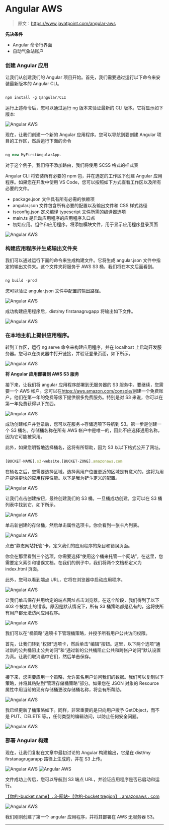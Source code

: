 # Angular AWS

> 原文：<https://www.javatpoint.com/angular-aws>

**先决条件**

*   Angular 命令行界面
*   自动气象站账户

### 创建 Angular 应用

让我们从创建我们的 Angular 项目开始。首先，我们需要通过运行以下命令来安装最新版本的 Angular CLI。

```js

npm install -g @angular/CLI

```

运行上述命令后，您可以通过运行 ng 版本来验证最新的 CLI 版本。它将显示如下版本:

![Angular AWS](img/01762a6fa634276707072150d06e5d7f.png)

现在，让我们创建一个新的 Angular 应用程序。您可以导航到要创建 Angular 项目的工作区，然后运行下面的命令

```js

ng new MyFirstAngularApp.

```

对于这个例子，我们将不添加路由，我们将使用 SCSS 格式的样式表

Angular CLI 将安装所有必要的 npm 包，并在选定的工作区下创建 Angular 应用程序。如果您在开发中使用 VS Code，您可以按照如下方式查看工作区以及所有必要的文件。

*   package.json 文件具有所有必需的依赖项
*   angular.json 文件包含所有必要的配置以及输出文件和 CSS 样式路径
*   tsconfig.json 定义编译 typescript 文件所需的编译器选项
*   main.ts 是启动应用程序的应用程序入口点
*   初始应用。组件和应用程序。将添加模块文件，用于显示应用程序登录页面

![Angular AWS](img/b7d2902a678d1ae3d34dc1199514d19a.png)

### 构建应用程序并生成输出文件夹

我们可以通过运行下面的命令来生成构建文件。它将生成 angular.json 文件中指定的输出文件夹。这个文件夹将服务于 AWS S3 桶，我们将在本文后面看到。

```js

ng build -prod

```

您可以验证 angular.json 文件中配置的输出路径。

![Angular AWS](img/9f01348af0aad7c15e1853f03b6e5802.png)

成功构建应用程序后，dist/my firstanagrugapp 将输出如下文件。

![Angular AWS](img/5f348cbbae435b29f9ac61e74974a228.png)

### 在本地主机上提供应用程序。

转到工作区，运行 ng serve 命令来构建应用程序，并在 localhost 上启动开发服务器。您可以在浏览器中打开链接，并验证登录页面，如下所示。

![Angular AWS](img/2da97cc3a6c9ef7a65662ed2008a26bf.png)

**将 Angular 应用部署到 AWS S3 服务**

接下来，让我们将 angular 应用程序部署到无服务器的 S3 服务中。要继续，您需要一个 AWS 帐户。您可以在<u>https://aws.amazon.com/console/</u>创建一个免费账户。他们在第一年的免费等级下提供很多免费服务。特别是对 S3 来说，你可以在第一年免费获得以下东西。

![Angular AWS](img/33f011bc50ea655c8fc3d6599aca87d6.png)

成功创建帐户并登录后，您可以在服务->存储选项下导航到 S3。第一步是创建一个 S3 桶名。存储桶名称在所有 AWS 帐户中是唯一的，因此不应选择通用名称，因为它可能被采用。

此外，如果您明智地选择桶名，这将有所帮助，因为 S3 以以下格式公开了网址。

```js

[BUCKET-NAME].s3-website.[BUCKET-ZONE].amazonaws.com

```

在桶名之后，您需要选择区域。选择离用户位置更近的区域是有意义的，这将为用户提供更快的应用程序性能。以下是我为铲斗定义的配置。

![Angular AWS](img/c5f568e5e24261d591408075c164bd70.png)

让我们点击创建按钮，最终创建我们的 S3 桶。一旦桶成功创建，您可以在 S3 桶列表中找到它，如下所示。

![Angular AWS](img/4ef22b8a5429f1f97a639d01f7847474.png)

单击新创建的存储桶，然后单击属性选项卡。你会看到一张卡片列表。

![Angular AWS](img/aa9c922e76a9bbd88fbcefea97353556.png)

点击“静态网站托管”卡，定义我们的应用程序的条目和错误页面。

你会在那里看到三个选项，你需要选择“使用这个桶来托管一个网站”。在这里，您需要定义索引和错误文档。在我们的例子中，我们将两个文档都定义为 index.html 页面。

此外，您可以看到端点 URL，它将在浏览器中启动应用程序。

![Angular AWS](img/54883452bd1ce5815cd205fb76cddfdf.png)

让我们单击保存并用给定的端点网址点击浏览器。在这个阶段，我们得到了以下 403 个被禁止的错误。原因是默认情况下，所有 S3 桶策略都是私有的，这将使所有用户都无法访问应用程序。

![Angular AWS](img/604341d96347bf10dd1d724aaae52c3b.png)

我们可以在“桶策略”选项卡下管理桶策略，并授予所有用户公共访问权限。

首先，让我们转到“权限”选项卡，然后单击“编辑”按钮。这里，以下两个选项“通过新的公共桶阻止公共访问”和“通过新的公共桶阻止公共和跨帐户访问”默认设置为真。让我们取消选中它们，然后单击保存。

![Angular AWS](img/3a795d1c067f2b3abbbabecb8196bedd.png)

接下来，您需要应用一个策略，允许匿名用户访问我们的数据。我们可以复制以下策略，并将其粘贴到“管理存储桶策略”部分。如果您在 JSON 对象的 Resource 属性中用当前的现有存储桶更改存储桶名称，将会有所帮助。

![Angular AWS](img/448aad2978550bf520bb6f928470799e.png)

我已经更新了桶策略如下。同样，非常重要的是只向用户授予 GetObject，而不是 PUT、DELETE 等。，任何类型的编辑访问，以防止任何安全问题。

![Angular AWS](img/869a58cc5c2b2d012f07a3781a9f056f.png)

### 部署 Angular 构建

现在，让我们复制在文章中最初讨论的 Angular 构建输出，它是在 dist/my firstanagrugarapp 路径上生成的，并在 S3 上传。

![Angular AWS](img/ca420e9ba18c7f89bee8e21d639f135d.png) ![Angular AWS](img/7fb30de81ff7461176be167d5ea95b68.png)

文件成功上传后，您可以导航到 S3 端点 URL，并验证应用程序是否已启动和运行。

<u>【你的-bucket name】. 3-网站-【你的-bucket tregion】. amazonaws . com</u>

![Angular AWS](img/0eef76aa1ec6051582c4c4682ade30e3.png)

我们刚刚创建了第一个 angular 应用程序，并将其部署在 AWS 无服务器 S3。

* * *